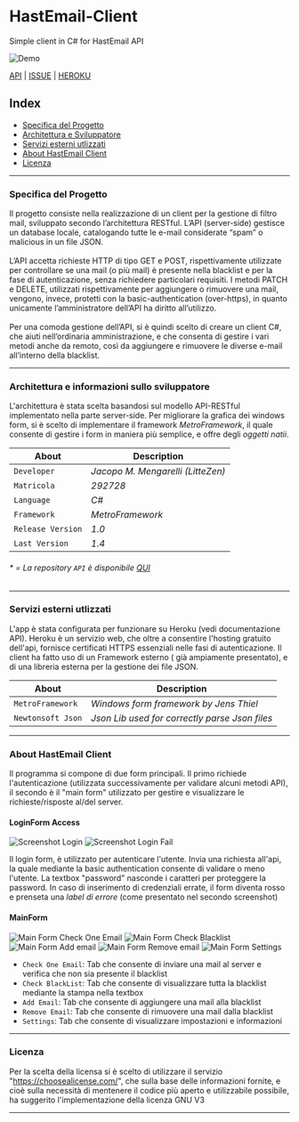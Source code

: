 # HastEmail-Client
Simple client in C# for HastEmail API

![Demo](https://i.imgur.com/eYv6KLG.png)


[API](https://bit.ly/2yv3qGb) | [ISSUE](https://bit.ly/2zdu06I) | [HEROKU](https://bit.ly/2SBDI9V)

## Index
- [Specifica del Progetto](#specifica-del-progetto)
- [Architettura e Sviluppatore](#architettura-e-informazioni-sullo-sviluppatore)
- [Servizi esterni utlizzati](#servizi-esterni-utlizzati)
- [About HastEmail Client](#about-hastemail-client)
- [Licenza](#licenza)

-----------
### Specifica del Progetto
Il progetto consiste nella realizzazione di un client per la gestione di filtro mail, sviluppato secondo l’architettura RESTful. L’API (server-side) gestisce un database locale, catalogando tutte le e-mail considerate “spam” o malicious in un file JSON.
<br>
<br>
L’API accetta richieste HTTP di tipo GET e POST, rispettivamente utilizzate per controllare se una mail (o più mail) è presente nella blacklist e per la fase di autenticazione, senza richiedere particolari requisiti.
I metodi PATCH e DELETE, utilizzati rispettivamente per aggiungere o rimuovere una mail, vengono, invece, protetti con la basic-authentication (over-https), in quanto unicamente l’amministratore dell’API ha diritto all’utilizzo. 
<br>
<br>
Per una comoda gestione dell’API, si è quindi scelto di creare un client C#, che aiuti nell’ordinaria amministrazione, e che consenta di gestire i vari metodi anche da remoto, così da aggiungere e rimuovere le diverse e-mail all’interno della blacklist.

-----------
### Architettura e informazioni sullo sviluppatore
L'architettura è stata scelta basandosi sul modello API-RESTful implementato nella parte server-side. Per migliorare la grafica dei windows form, si è scelto di implementare il framework *MetroFramework*, il quale consente di gestire i form in maniera più semplice, e offre degli *oggetti natii*. 

About | Description
--- | --- 
`Developer` | *Jacopo M. Mengarelli (LitteZen)*
`Matricola` | *292728*
`Language` | *C#*
`Framework` | *MetroFramework*
`Release Version` | *1.0*
`Last Version` | *1.4*


###### * = La repository `API` è disponibile [QUI](https://github.com/Zenek-Hastro/Hastemail)  
-----------
### Servizi esterni utlizzati
L'app è stata configurata per funzionare su Heroku (vedi documentazione API). Heroku è un servizio web, che oltre a consentire l'hosting gratuito dell'api, fornisce certificati HTTPS essenziali nelle fasi di autenticazione. Il client ha fatto uso di un Framework esterno ( già ampiamente presentato), e di una libreria esterna per la gestione dei file JSON.

About | Description
--- | --- 
`MetroFramework` | *Windows form framework by Jens Thiel*
`Newtonsoft Json` | *Json Lib used for correctly parse Json files*

-----------
### About HastEmail Client
Il programma si compone di due form principali. Il primo richiede l'autenticazione (utilizzata successivamente per validare alcuni metodi API), il secondo è il "main form" utilizzato per gestire e visualizzare le richieste/risposte al/del server.

#### LoginForm Access
![Screenshot Login](https://i.imgur.com/gZ1u0cs.png)
![Screenshot Login Fail](https://i.imgur.com/JeKViFR.png)


Il login form, è utilizzato per autenticare l'utente. Invia una richiesta all'api, la quale mediante la basic authentication consente di validare o meno l'utente. La textbox "password" nasconde i caratteri per proteggere la password. In caso di inserimento di credenziali errate, il form diventa rosso e prenseta una *label di errore* (come presentato nel secondo screenshot)


#### MainForm
![Main Form Check One Email](https://i.imgur.com/5MMWUaD.png)
![Main Form Check Blacklist](https://i.imgur.com/VgG8JTH.png)
![Main Form Add email](https://i.imgur.com/cqGw2D0.png)
![Main Form Remove email](https://i.imgur.com/WN3NmhD.png)
![Main Form Settings](https://i.imgur.com/OOQZPtB.png)


- `Check One Email`: Tab che consente di inviare una mail al server e verifica che non sia presente il blacklist
- `Check BlackList`: Tab che consente di visualizzare tutta la blacklist mediante la stampa nella textbox
- `Add Email`: Tab che consente di aggiungere una mail alla blacklist
- `Remove Email`: Tab che consente di rimuovere una mail dalla blacklist
- `Settings`: Tab che consente di visualizzare impostazioni e informazioni
-----------
### Licenza
Per la scelta della licensa si è scelto di utilizzare il servizio "https://choosealicense.com/", che sulla base delle informazioni fornite, e cioè sulla necessità di mentenere il codice più aperto e utilizzabile possibile, ha suggerito l'implementazione della licenza GNU V3

-----------
